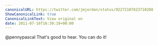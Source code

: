 ```yaml
---
canonicalURL: https://twitter.com/jmjordan/status/92272107823710208
ShowCanonicalLink: true
CanonicalLinkText: View original on
date: 2011-07-16T16:39:19+00:00
---
```

@pennypascal That's good to hear. You can do it!